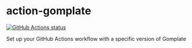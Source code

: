 # action-gomplate

<a href="https://github.com/jason-dour/action-setup-gomplate"><img alt="GitHub Actions status" src="https://github.com/jason-dour/action-setup-gomplate/workflows/test/badge.svg"></a>

Set up your GitHub Actions workflow with a specific version of Gomplate
